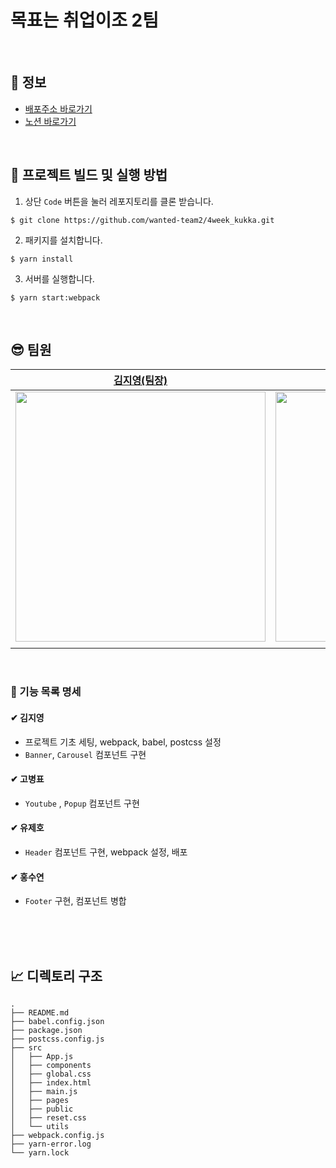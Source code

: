 # 목표는 취업이조 2팀

<br>

## 🚀 정보

- [배포주소 바로가기](https://quizzical-carson-b46780.netlify.app/)
- [노션 바로가기](https://github.com/wanted-team2/4week_kukka.git)

<br>

## 👀 프로젝트 빌드 및 실행 방법

1. 상단 `Code` 버튼을 눌러 레포지토리를 클론 받습니다.

```
$ git clone https://github.com/wanted-team2/4week_kukka.git
```

2. 패키지를 설치합니다.

```
$ yarn install
```

3. 서버를 실행합니다.

```
$ yarn start:webpack
```

<br>

## 😎 팀원

| [김지영(팀장)](https://github.com/Jeong-jeong)                                                                                    | [고병표](https://github.com/kokoball)                                                                                            | [유제호](https://github.com/ludacirs)                                                                                           | [홍수연](https://github.com/suyeon-hong)                                                                                         |
| --------------------------------------------------------------------------------------------------------------------------------- | -------------------------------------------------------------------------------------------------------------------------------- | ------------------------------------------------------------------------------------------------------------------------------- | -------------------------------------------------------------------------------------------------------------------------------- |
| <img src="https://user-images.githubusercontent.com/68528752/153546074-abd9a7df-771c-4f14-8a2f-a77246210b1c.jpeg" width="400px"/> | <img src="https://user-images.githubusercontent.com/68528752/153546140-b58f43fe-4730-46ca-bfda-0b048f36d24f.JPG" width="400px"/> | <img src="https://user-images.githubusercontent.com/68528752/153545718-c688e091-53a3-4e30-97fd-a2f00ab97aa8.JPG" width="400px"> | <img src="https://user-images.githubusercontent.com/68528752/153545721-ecc413f4-9d1b-45e0-9909-423c27128b1c.jpeg" width="400px"> |
|                                                                                    |                                                                                                                                  |                                                                                                                                 |                                                                                                                                  |

<br>


### 📝 기능 목록 명세

#### ✔ 김지영

- 프로젝트 기초 세팅, webpack, babel, postcss 설정
- `Banner`, `Carousel` 컴포넌트 구현

#### ✔ 고병표

- `Youtube` , `Popup` 컴포넌트 구현

#### ✔ 유제호

- `Header` 컴포넌트 구현, webpack 설정, 배포

#### ✔ 홍수연

- `Footer` 구현, 컴포넌트 병합

<br>
<br>
<br>

## 📈 디렉토리 구조

```
.
├── README.md
├── babel.config.json
├── package.json
├── postcss.config.js
├── src
│   ├── App.js
│   ├── components
│   ├── global.css
│   ├── index.html
│   ├── main.js
│   ├── pages
│   ├── public
│   ├── reset.css
│   └── utils
├── webpack.config.js
├── yarn-error.log
└── yarn.lock
```
